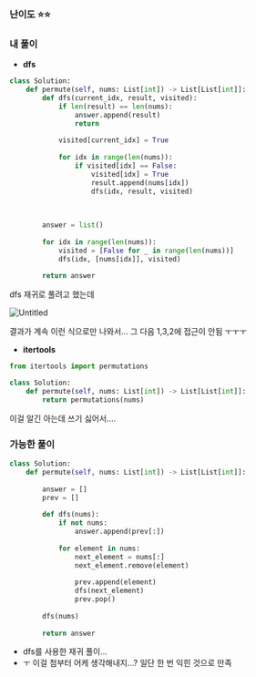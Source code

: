 ### 난이도 ⭐️⭐️

### 내 풀이

- **dfs**

```python
class Solution:
    def permute(self, nums: List[int]) -> List[List[int]]:
        def dfs(current_idx, result, visited):
            if len(result) == len(nums):
                answer.append(result)
                return
            
            visited[current_idx] = True
            
            for idx in range(len(nums)):
                if visited[idx] == False:
                    visited[idx] = True
                    result.append(nums[idx])
                    dfs(idx, result, visited)
            
            
            
        answer = list()
        
        for idx in range(len(nums)):
            visited = [False for _ in range(len(nums))]
            dfs(idx, [nums[idx]], visited)
            
        return answer
```

dfs 재귀로 풀려고 했는데

![Untitled](https://s3-us-west-2.amazonaws.com/secure.notion-static.com/7be936ce-5242-4bcc-9028-5c99a6f4fc86/Untitled.png)

결과가 계속 이런 식으로만 나와서... 그 다음 1,3,2에 접근이 안됨 ㅜㅜㅜ

- **itertools**

```python
from itertools import permutations

class Solution:
    def permute(self, nums: List[int]) -> List[List[int]]:
        return permutations(nums)
```

이걸 알긴 아는데 쓰기 싫어서....

### 가능한 풀이

```python
class Solution:
    def permute(self, nums: List[int]) -> List[List[int]]:
        
        answer = []
        prev = []
        
        def dfs(nums):
            if not nums:
                answer.append(prev[:])
            
            for element in nums:
                next_element = nums[:]
                next_element.remove(element)
                
                prev.append(element)
                dfs(next_element)
                prev.pop()
                
        dfs(nums)
            
        return answer
```

- dfs를 사용한 재귀 풀이...
- ㅜ 이걸 첨부터 어케 생각해내지...? 일단 한 번 익힌 것으로 만족